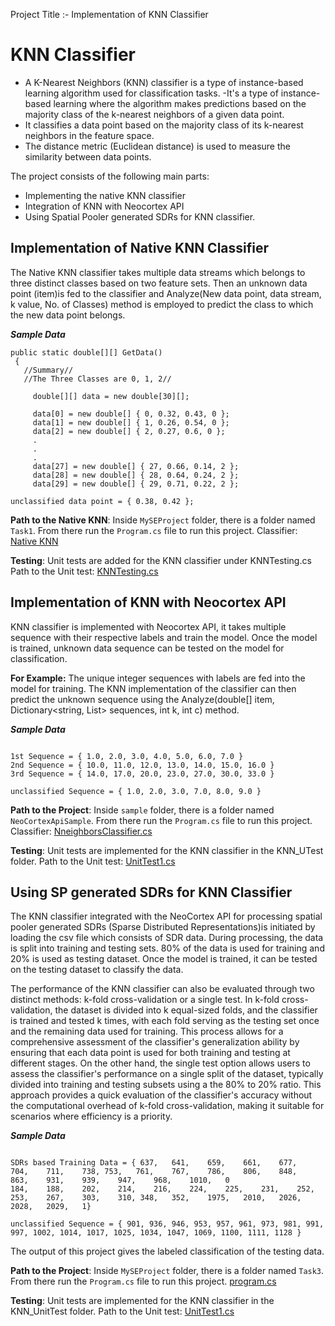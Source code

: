 Project Title :- Implementation of KNN Classifier 
# KNN Classifier
- A K-Nearest Neighbors (KNN) classifier is a type of instance-based learning algorithm used for classification tasks. 
-It's a type of instance-based learning where the algorithm makes predictions based on the majority class of the k-nearest neighbors of a given data point.
- It classifies a data point based on the majority class of its k-nearest neighbors in the feature space. 
- The distance metric (Euclidean distance) is used to measure the similarity between data points.

The project consists of the following main parts:
- Implementing the native KNN classifier
- Integration of KNN with Neocortex API
- Using Spatial Pooler generated SDRs for KNN classifier.


## Implementation of Native KNN Classifier
The Native KNN classifier takes multiple data streams which belongs to three distinct classes based on two feature sets. Then an unknown data point (item)is fed to the classifier and Analyze(New data point, data stream, k value, No. of Classes) method is employed to predict the class to which the new data point belongs.

_**Sample Data**_

```
public static double[][] GetData()
 { 
   //Summary//
   //The Three Classes are 0, 1, 2//

     double[][] data = new double[30][];

     data[0] = new double[] { 0, 0.32, 0.43, 0 };
     data[1] = new double[] { 1, 0.26, 0.54, 0 };
     data[2] = new double[] { 2, 0.27, 0.6, 0 };
     .
     .
     .
     data[27] = new double[] { 27, 0.66, 0.14, 2 };
     data[28] = new double[] { 28, 0.64, 0.24, 2 };
     data[29] = new double[] { 29, 0.71, 0.22, 2 };

```
```
unclassified data point = { 0.38, 0.42 };
```
**Path to the Native KNN**: 
Inside `MySEProject` folder, there is a folder named `Task1`. From there run the `Program.cs` file to run this project.
Classifier: [Native KNN](https://github.com/Fahad-Jabbar/neocortexapi/blob/KNN_Quest1/source/MySEProject/Task1/KNN%20Classifier/KNN%20Classifier/Program.cs)

**Testing**: 
Unit tests are added for the KNN classifier under KNNTesting.cs
Path to the Unit test: [KNNTesting.cs](https://github.com/Fahad-Jabbar/neocortexapi/blob/KNN_Quest1/source/MySEProject/Task1/KNN%20Classifier/KNN_Test/KNNTesting.cs)

## Implementation of KNN with Neocortex API
KNN classifier is implemented with Neocortex API, it takes multiple sequence with their respective labels and train the model. Once the model is trained, unknown data sequence can be tested on the model for classification.

**For Example:**
The unique integer sequences with labels are fed into the model for training. The KNN implementation of the classifier can then predict the unknown sequence using the Analyze(double[] item, Dictionary<string, List<double>> sequences, int k, int c) method.

_**Sample Data**_

```

1st Sequence = { 1.0, 2.0, 3.0, 4.0, 5.0, 6.0, 7.0 }
2nd Sequence = { 10.0, 11.0, 12.0, 13.0, 14.0, 15.0, 16.0 }
3rd Sequence = { 14.0, 17.0, 20.0, 23.0, 27.0, 30.0, 33.0 }

unclassified Sequence = { 1.0, 2.0, 3.0, 7.0, 8.0, 9.0 }

```

**Path to the Project**: 
Inside `sample` folder, there is a folder named ` NeoCortexApiSample`. From there run the `Program.cs` file to run this project.
Classifier: [NneighborsClassifier.cs](https://github.com/Fahad-Jabbar/neocortexapi/blob/KNN_Quest1/source/NeoCortexApi/Classifiers/NneighborsClassifier.cs)

**Testing**: 
Unit tests are implemented for the KNN classifier in the KNN_UTest folder.
Path to the Unit test: [UnitTest1.cs](https://github.com/Fahad-Jabbar/neocortexapi/blob/KNN_Quest1/source/KNN_UTest/UnitTest1.cs)


## Using SP generated SDRs for KNN Classifier
The KNN classifier integrated with the NeoCortex API for processing spatial pooler generated SDRs (Sparse Distributed Representations)is initiated by loading the csv file which consists of SDR data. During processing, the data is split into training and testing sets. 80% of the data is used for training and 20% is used as testing dataset. Once the model is trained, it can be tested on the testing dataset to classify the data.

The performance of the KNN classifier can also be evaluated through two distinct methods: k-fold cross-validation or a single test. In k-fold cross-validation, the dataset is divided into k equal-sized folds, and the classifier is trained and tested k times, with each fold serving as the testing set once and the remaining data used for training. This process allows for a comprehensive assessment of the classifier's generalization ability by ensuring that each data point is used for both training and testing at different stages. On the other hand, the single test option allows users to assess the classifier's performance on a single split of the dataset, typically divided into training and testing subsets using a the 80% to 20% ratio. This approach provides a quick evaluation of the classifier's accuracy without the computational overhead of k-fold cross-validation, making it suitable for scenarios where efficiency is a priority.

_**Sample Data**_

```

SDRs based Training Data = { 637,	641,	659,	661,	677,	704,	711,	738, 753,	761,	767,	786,	806,	848,	863,	931,	939,	947,	968,	1010,	0
184,	188,	202,	214,	216,	224,	225,	231,	252,	253,	267,	303,	310, 348,	352,	1975,	2010,	2026,	2028,	2029,	1}

unclassified Sequence = { 901, 936, 946, 953, 957, 961, 973, 981, 991, 997, 1002, 1014, 1017, 1025, 1034, 1047, 1069, 1100, 1111, 1128 }

```
The output of this project gives the labeled classification of the testing data.

**Path to the Project**: 
Inside `MySEProject` folder, there is a folder named `Task3`. From there run the `Program.cs` file to run this project.
[program.cs](https://github.com/Fahad-Jabbar/neocortexapi/blob/KNN_Quest1/source/MySEProject/Task3/KNN_SP_SDRs/KNN_SP_SDRs/KNN_SDRs.cs)

**Testing**: 
Unit tests are implemented for the KNN classifier in the KNN_UnitTest folder.
Path to the Unit test: [UnitTest1.cs](https://github.com/Fahad-Jabbar/neocortexapi/blob/KNN_Quest1/source/MySEProject/Task3/KNN_SP_SDRs/KNN_UnitTest/UnitTest1.cs)





